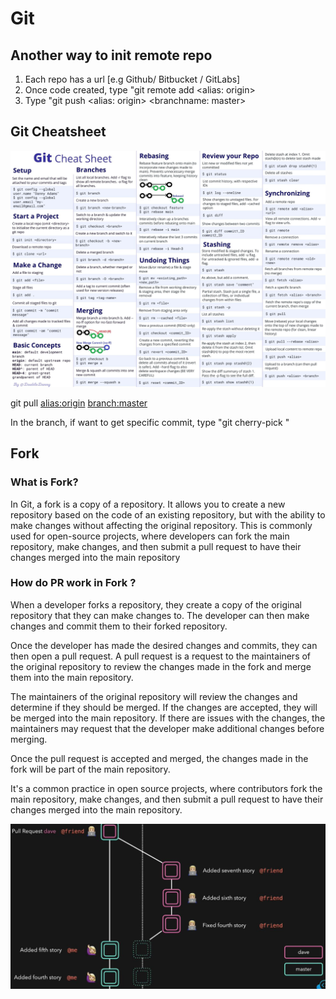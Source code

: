 # Git

## Another way to init remote repo
1. Each repo has a url [e.g Github/ Bitbucket / GitLabs]
2. Once code created, type "git remote add <alias: origin> <url>
3. Type "git push <alias: origin> <branchname: master>

## Git Cheatsheet
![Git Cheatsheet](/docs/imgs/Git%20cheat%20sheet%20light%20(FINAL).jpg)

git pull <alias:origin> <branch:master>

In the branch, if want to get specific commit, type "git cherry-pick <git hash>"

## Fork
### What is Fork?
In Git, a fork is a copy of a repository. It allows you to create a new repository based on the code of an existing repository, but with the ability to make changes without affecting the original repository. This is commonly used for open-source projects, where developers can fork the main repository, make changes, and then submit a pull request to have their changes merged into the main repository

### How do PR work in Fork ?
When a developer forks a repository, they create a copy of the original repository that they can make changes to. The developer can then make changes and commit them to their forked repository.

Once the developer has made the desired changes and commits, they can then open a pull request. A pull request is a request to the maintainers of the original repository to review the changes made in the fork and merge them into the main repository.

The maintainers of the original repository will review the changes and determine if they should be merged. If the changes are accepted, they will be merged into the main repository. If there are issues with the changes, the maintainers may request that the developer make additional changes before merging.

Once the pull request is accepted and merged, the changes made in the fork will be part of the main repository.

It's a common practice in open source projects, where contributors fork the main repository, make changes, and then submit a pull request to have their changes merged into the main repository.

![git-fork](/docs/imgs/git01.JPG)